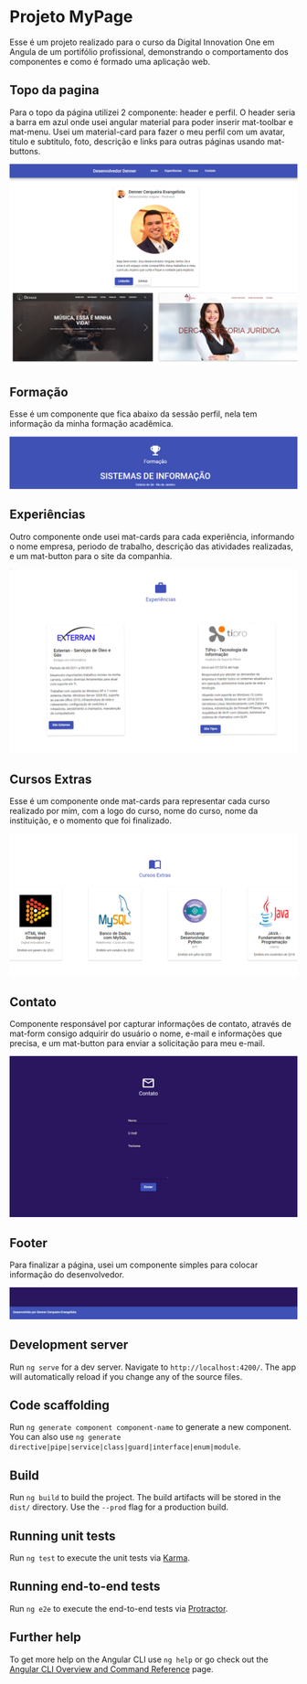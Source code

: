 # Projeto MyPage

Esse é um projeto realizado para o curso da Digital Innovation One em Angula de um portifólio profissional,
demonstrando o comportamento dos componentes e como é formado uma aplicação web.

## Topo da pagina

Para o topo da página utilizei 2 componente: header e perfil. O header seria a barra em azul onde usei angular material para poder inserir mat-toolbar e mat-menu. Usei um material-card para fazer o meu perfil com um avatar, titulo e subtitulo, foto, descrição e links para outras páginas usando mat-buttons.

![](/src/assets/img/readme/topo.png)

## Formação

Esse é um componente que fica abaixo da sessão perfil, nela tem informação da minha formação acadêmica.

![](/src/assets/img/readme/formacao.png)

## Experiências

Outro componente onde usei mat-cards para cada experiência, informando o nome empresa, periodo de trabalho, descrição das atividades realizadas, e um mat-button para o site da companhia.

![](/src/assets/img/readme/experiencias.png)

## Cursos Extras

Esse é um componente onde mat-cards para representar cada curso realizado por mim, com a logo do curso, nome do curso, nome da instituição, e o momento que foi finalizado.

![](/src/assets/img/readme/cursos.png)

## Contato

Componente responsável por capturar informações de contato, através de mat-form consigo adquirir do usuário o nome, e-mail e informações que precisa, e um mat-button para enviar a solicitação para meu e-mail.

![](/src/assets/img/readme/contato.png)

## Footer

Para finalizar a página, usei um componente simples para colocar informação do desenvolvedor.

![](/src/assets/img/readme/footer.png)



## Development server

Run `ng serve` for a dev server. Navigate to `http://localhost:4200/`. The app will automatically reload if you change any of the source files.

## Code scaffolding

Run `ng generate component component-name` to generate a new component. You can also use `ng generate directive|pipe|service|class|guard|interface|enum|module`.

## Build

Run `ng build` to build the project. The build artifacts will be stored in the `dist/` directory. Use the `--prod` flag for a production build.

## Running unit tests

Run `ng test` to execute the unit tests via [Karma](https://karma-runner.github.io).

## Running end-to-end tests

Run `ng e2e` to execute the end-to-end tests via [Protractor](http://www.protractortest.org/).

## Further help

To get more help on the Angular CLI use `ng help` or go check out the [Angular CLI Overview and Command Reference](https://angular.io/cli) page.

